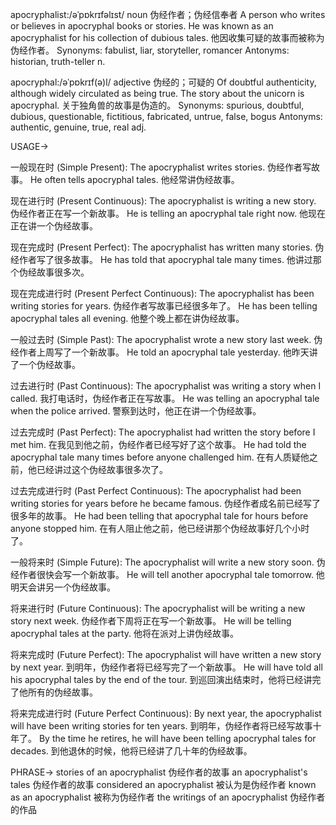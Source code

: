 apocryphalist:/əˈpɒkrɪfəlɪst/
noun
伪经作者；伪经信奉者
A person who writes or believes in apocryphal books or stories.
He was known as an apocryphalist for his collection of dubious tales. 他因收集可疑的故事而被称为伪经作者。
Synonyms: fabulist, liar, storyteller, romancer
Antonyms: historian, truth-teller
n.


apocryphal:/əˈpɒkrɪf(ə)l/
adjective
伪经的；可疑的
Of doubtful authenticity, although widely circulated as being true.
The story about the unicorn is apocryphal. 关于独角兽的故事是伪造的。
Synonyms: spurious, doubtful, dubious, questionable, fictitious, fabricated, untrue, false, bogus
Antonyms: authentic, genuine, true, real
adj.


USAGE->

一般现在时 (Simple Present):
The apocryphalist writes stories. 伪经作者写故事。
He often tells apocryphal tales. 他经常讲伪经故事。

现在进行时 (Present Continuous):
The apocryphalist is writing a new story. 伪经作者正在写一个新故事。
He is telling an apocryphal tale right now. 他现在正在讲一个伪经故事。

现在完成时 (Present Perfect):
The apocryphalist has written many stories. 伪经作者写了很多故事。
He has told that apocryphal tale many times. 他讲过那个伪经故事很多次。

现在完成进行时 (Present Perfect Continuous):
The apocryphalist has been writing stories for years. 伪经作者写故事已经很多年了。
He has been telling apocryphal tales all evening. 他整个晚上都在讲伪经故事。

一般过去时 (Simple Past):
The apocryphalist wrote a new story last week. 伪经作者上周写了一个新故事。
He told an apocryphal tale yesterday. 他昨天讲了一个伪经故事。

过去进行时 (Past Continuous):
The apocryphalist was writing a story when I called. 我打电话时，伪经作者正在写故事。
He was telling an apocryphal tale when the police arrived. 警察到达时，他正在讲一个伪经故事。

过去完成时 (Past Perfect):
The apocryphalist had written the story before I met him. 在我见到他之前，伪经作者已经写好了这个故事。
He had told the apocryphal tale many times before anyone challenged him. 在有人质疑他之前，他已经讲过这个伪经故事很多次了。

过去完成进行时 (Past Perfect Continuous):
The apocryphalist had been writing stories for years before he became famous. 伪经作者成名前已经写了很多年的故事。
He had been telling that apocryphal tale for hours before anyone stopped him. 在有人阻止他之前，他已经讲那个伪经故事好几个小时了。

一般将来时 (Simple Future):
The apocryphalist will write a new story soon. 伪经作者很快会写一个新故事。
He will tell another apocryphal tale tomorrow. 他明天会讲另一个伪经故事。

将来进行时 (Future Continuous):
The apocryphalist will be writing a new story next week. 伪经作者下周将正在写一个新故事。
He will be telling apocryphal tales at the party. 他将在派对上讲伪经故事。

将来完成时 (Future Perfect):
The apocryphalist will have written a new story by next year. 到明年，伪经作者将已经写完了一个新故事。
He will have told all his apocryphal tales by the end of the tour. 到巡回演出结束时，他将已经讲完了他所有的伪经故事。

将来完成进行时 (Future Perfect Continuous):
By next year, the apocryphalist will have been writing stories for ten years. 到明年，伪经作者将已经写故事十年了。
By the time he retires, he will have been telling apocryphal tales for decades. 到他退休的时候，他将已经讲了几十年的伪经故事。


PHRASE->
stories of an apocryphalist  伪经作者的故事
an apocryphalist's tales  伪经作者的故事
considered an apocryphalist 被认为是伪经作者
known as an apocryphalist 被称为伪经作者
the writings of an apocryphalist 伪经作者的作品
